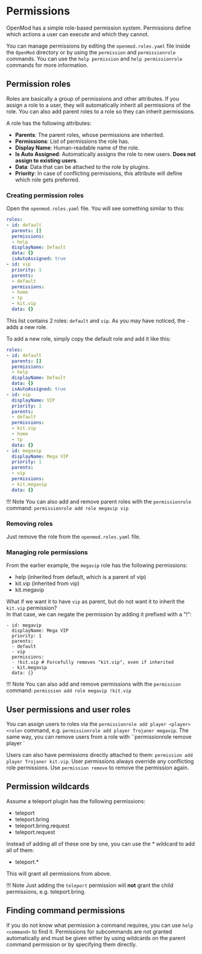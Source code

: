 # Permissions

OpenMod has a simple role-based permission system. Permissions define which actions a user can execute and which they cannot.

You can manage permissions by editing the `openmod.roles.yaml` file inside the `OpenMod` directory or by using the `permission` and `permissionrole` commands. You can use the `help permission` and `help permissionrole` commands for more information.

## Permission roles
Roles are basically a group of permissions and other attributes. If you assign a role to a user, they will automatically inherit all permissions of the role. You can also add parent roles to a role so they can inherit permissions.

A role has the following attributes:

- **Parents**: The parent roles, whose permissions are inherited.
- **Permissions**: List of permissions the role has.
- **Display Name**: Human-readable name of the role.
- **Is Auto Assigned**: Automatically assigns the role to new users. **Does not assign to existing users**.
- **Data**: Data that can be attached to the role by plugins. 
- **Priority**: In case of conflicting permissions, this attribute will define which role gets preferred.

### Creating permission roles
Open the `openmod.roles.yaml` file. You will see something similar to this:
```yaml
roles:
- id: default
  parents: []
  permissions:
  - help
  displayName: Default
  data: {}
  isAutoAssigned: true
- id: vip
  priority: 1
  parents:
  - default
  permissions:
  - home
  - tp  
  - kit.vip
  data: {}
```

This list contains 2 roles: `default` and `vip`. As you may have noticed, the `-` adds a new role.

To add a new role, simply copy the default role and add it like this:
```yaml
roles:
- id: default
  parents: []
  permissions:
  - help
  displayName: Default
  data: {}
  isAutoAssigned: true
- id: vip
  displayName: VIP
  priority: 1
  parents:
  - default
  permissions:
  - kit.vip
  - home
  - tp
  data: {}
- id: megavip
  displayName: Mega VIP
  priority: 1
  parents:
  - vip
  permissions:
  - kit.megavip
  data: {}  
```

!!! Note
    You can also add and remove parent roles with the `permissionrole` command: `permissionrole add role megavip vip`

### Removing roles
Just remove the role from the `openmod.roles.yaml` file.

### Managing role permissions
From the earlier example, the `megavip` role has the following permissions:
- help (inherited from default, which is a parent of vip)
- kit.vip (inherited from vip)
- kit.megavip

What if we want it to have `vip` as parent, but do not want it to inherit the `kit.vip` permission?  
In that case, we can negate the permission by adding it prefixed with a "!":

```
- id: megavip
  displayName: Mega VIP
  priority: 1
  parents:
  - default
  - vip
  permissions:
  - !kit.vip # Forcefully removes "kit.vip", even if inherited
  - kit.megavip
  data: {} 
```

!!! Note
    You can also add and remove permissions with the `permission` command: `permission add role megavip !kit.vip`

## User permissions and user roles
You can assign users to roles via the `permissionrole add player <player> <role>` command, e.g. `permissionrole add player Trojaner megavip`. The same way, you can remove users from a role with ``permissionrole remove player <player> <role>`

Users can also have permissions directly attached to them: `permission add player Trojaner kit.vip`. User permissions always override any conflicting role permissions. Use `permission remove` to remove the permission again.

## Permission wildcards
Assume a teleport plugin has the following permissions:

* teleport
* teleport.bring
* teleport.bring.request
* teleport.request

Instead of adding all of these one by one, you can use the * wildcard to add all of them:

* teleport.*

This will grant all permissions from above.

!!! Note
    Just adding the `teleport` permission will **not** grant the child permissions, e.g. teleport.bring.

## Finding command permissions
If you do not know what permission a command requires, you can use `help <command>` to find it. Permissions for subcommands are not granted automatically and must be given either by using wildcards on the parent command permission or by specifying them directly.
